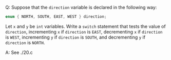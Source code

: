 Q: Suppose that the `direction` variable is declared in the following way:

```c
enum { NORTH, SOUTH, EAST, WEST } direction;
```

Let `x` and `y` be `int` variables. Write a `switch` statement that tests the
value of `direction`, incrementing `x` if `direction` is `EAST`, decrementing
`x` if `direction` is `WEST`, incrementing `y` if `direction` is `SOUTH`, and
decrementing `y` if `direction` is `NORTH`.

A: See ./20.c
